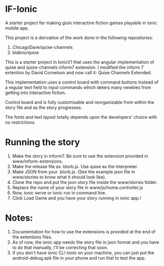 # IF-Ionic
A starter project for making glulx interactive fiction games playable in ionic mobile app.

This project is a derivative of the work done in the following repositories:
1. ChicagoDave/quixe-channels
2. blabno/quixe

This is a starter project in IonicV1 that uses the angular implementation of quixe and quixe-channels inform7 extension. I modified the inform 7 extention by David Cornelson and now call it: Quixe Channels Extended.

This implementation uses a control board with command buttons instead of a regular text field to input commands which deters many newbies from getting into Interactive fiction.

Control board and is fully customisable and reorganizable from within the story file and as the story progresses.

The fonts and text layout totally depends upon the developers' choice with no restrictions.

# Running the story
1. Make the story in inform7. Be sure to use the extension provided in www/inform-extensions.
2. Make the release file as .blorb.js. Use quixe as the interpreter.
3. Make JSON from your .blorb.js. (See the example json file in www/stories to know what it should look like).
4. Clone the repo and put the json story file inside the www/stories folder.
5. Replace the name of your story file in www/js/home.controller.js
6. Now, ionic serve or ionic run in command line.
7. Click Load Game and you have your story running in ionic app.!

# Notes:
1. Documentation for how to use the extensions is provided at the end of the extentions files.
2. As of now, the ionic app needs the story file in json format and you have to do that manually, I'll be correcting that soon.
3. If you don't have ionic CLI tools on your machine, you can just put the android-debug.apk file in your phone and run that to test the app.
